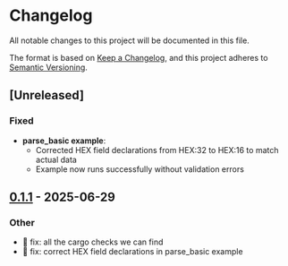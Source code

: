 # Changelog

All notable changes to this project will be documented in this file.

The format is based on [Keep a Changelog](https://keepachangelog.com/en/1.0.0/),
and this project adheres to [Semantic Versioning](https://semver.org/spec/v2.0.0.html).

## [Unreleased]

### Fixed

- **parse_basic example**:
  - Corrected HEX field declarations from HEX:32 to HEX:16 to match actual data
  - Example now runs successfully without validation errors

## [0.1.1](https://github.com/wowemulation-dev/cascette-rs/compare/ngdp-bpsv-v0.1.0...ngdp-bpsv-v0.1.1) - 2025-06-29

### Other

- 🐛 fix: all the cargo checks we can find
- 🐛 fix: correct HEX field declarations in parse_basic example
